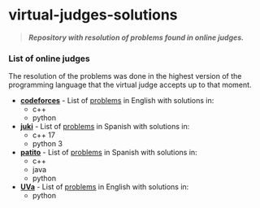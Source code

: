 # virtual-judges-solutions

> ___Repository with resolution of problems found in online judges.___
 
### List of online judges
The resolution of the problems was done in the highest version of the programming language that the virtual judge accepts up to that moment.

- **[codeforces](./codeforces)** - List of [problems](https://codeforces.com/problemset) in English with solutions in:
  + c++
  + python
- **[juki](./juki)** - List of [problems](https://judge.juki.app/problems?judge=juki-judge) in Spanish with solutions in:
  + c++ 17
  + python 3
- **[patito](./patito)** - List of [problems](https://jv.umsa.bo/problemset.php) in Spanish with solutions in:
  + c++
  + java
  + python
- **[UVa](./uva)** - List of [problems](https://onlinejudge.org/index.php?option=com_onlinejudge&Itemid=8) in English with solutions in:
  + python
